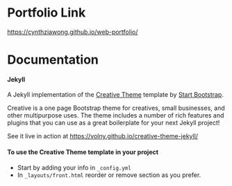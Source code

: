 # Portfolio Link
https://cynthziawong.github.io/web-portfolio/


# Documentation

#### Jekyll

A Jekyll implementation of the [Creative Theme](http://startbootstrap.com/template-overviews/creative/) template by [Start Bootstrap](http://startbootstrap.com).

Creative is a one page Bootstrap theme for creatives, small businesses, and other multipurpose uses.
The theme includes a number of rich features and plugins that you can use as a great boilerplate for your next Jekyll project! 

See it live in action at <https://volny.github.io/creative-theme-jekyll/>

#### To use the Creative Theme template in your project

- Start by adding your info in `_config.yml`
- In `_layouts/front.html` reorder or remove section as you prefer.


